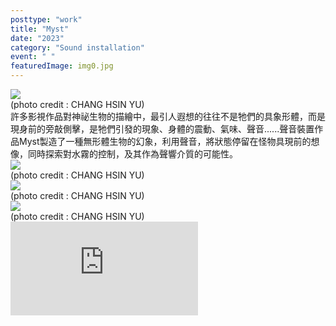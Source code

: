 ```yaml
---
posttype: "work"
title: "Myst"
date: "2023"
category: "Sound installation"
event: " "
featuredImage: img0.jpg
---
```

  <div class="box">
      <div class="dscrptn">
      </div>
  </div>


  <div class="box">
      <img class="subimg" src="./img1.jpg">
      <div class="photocredit">(photo credit : CHANG HSIN YU)</div>
  </div>


  <div class="box">
      <div class="dscrptn">
      許多影視作品對神祕生物的描繪中，最引人遐想的往往不是牠們的具象形體，而是現身前的旁敲側擊，是牠們引發的現象、身體的震動、氣味、聲音......聲音裝置作品Myst製造了一種無形體生物的幻象，利用聲音，將狀態停留在怪物具現前的想像，同時探索對水霧的控制，及其作為聲響介質的可能性。<br>
      </div>
  </div>


  <div class="box">
      <img class="subimg" src="./img2.jpg">
      <div class="photocredit">(photo credit : CHANG HSIN YU)</div>
  </div>


<!-- 
  <div class="box">
    <br>
  </div>
  <div class="box">
    <br>
  </div> -->

  <div class="box">
      <img class="subimg" src="./img3.jpg">
      <div class="photocredit">(photo credit : CHANG HSIN YU)</div>
  </div>

  <div class="box">
      <img class="subimg" src="./img4.jpg">
      <div class="photocredit">(photo credit : CHANG HSIN YU)</div>
  </div>

  <div class="box">
  </div>
  <iframe title="vimeo-player" src="https://player.vimeo.com/video/879091452" frameborder="0" allowfullscreen></iframe>
